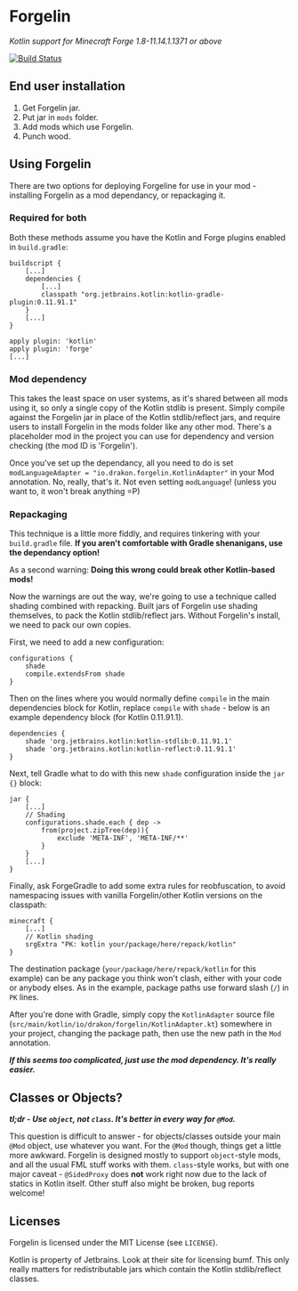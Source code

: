 # Forgelin
_Kotlin support for Minecraft Forge 1.8-11.14.1.1371 or above_

[![Build Status](https://drone.io/github.com/Emberwalker/Forgelin/status.png)](https://drone.io/github.com/Emberwalker/Forgelin/latest)

## End user installation
1. Get Forgelin jar.
2. Put jar in `mods` folder.
3. Add mods which use Forgelin.
4. Punch wood.

## Using Forgelin
There are two options for deploying Forgeline for use in your mod - installing Forgelin as a mod dependancy, or repackaging it.

### Required for both
Both these methods assume you have the Kotlin and Forge plugins enabled in `build.gradle`:
```
buildscript {
	[...]
	dependencies {
		[...]
		classpath "org.jetbrains.kotlin:kotlin-gradle-plugin:0.11.91.1"
	}
	[...]
}

apply plugin: 'kotlin'
apply plugin: 'forge'
[...]
```

### Mod dependency
This takes the least space on user systems, as it's shared between all mods using it, so only a single copy of the Kotlin stdlib is
present. Simply compile against the Forgelin jar in place of the Kotlin stdlib/reflect jars, and require users to install Forgelin
in the mods folder like any other mod. There's a placeholder mod in the project you can use for dependency and version checking (the
mod ID is 'Forgelin').

Once you've set up the dependancy, all you need to do is set `modLanguageAdapter = "io.drakon.forgelin.KotlinAdapter"` in your Mod
annotation. No, really, that's it. Not even setting `modLanguage`! (unless you want to, it won't break anything =P)

### Repackaging
This technique is a little more fiddly, and requires tinkering with your `build.gradle` file. **If you aren't comfortable with
Gradle shenanigans, use the dependancy option!**

As a second warning: **Doing this wrong could break other Kotlin-based mods!**

Now the warnings are out the way, we're going to use a technique called shading combined with repacking. Built jars of Forgelin
use shading themselves, to pack the Kotlin stdlib/reflect jars. Without Forgelin's install, we need to pack our own copies.

First, we need to add a new configuration:
```
configurations {
    shade
    compile.extendsFrom shade
}
```

Then on the lines where you would normally define `compile` in the main dependencies block for Kotlin, replace `compile` with
`shade` - below is an example dependency block (for Kotlin 0.11.91.1).
```
dependencies {
	shade 'org.jetbrains.kotlin:kotlin-stdlib:0.11.91.1'
	shade 'org.jetbrains.kotlin:kotlin-reflect:0.11.91.1'
}
```

Next, tell Gradle what to do with this new `shade` configuration inside the `jar {}` block:
```
jar {
	[...]
	// Shading
    configurations.shade.each { dep ->
        from(project.zipTree(dep)){
            exclude 'META-INF', 'META-INF/**'
        }
    }
	[...]
}
```

Finally, ask ForgeGradle to add some extra rules for reobfuscation, to avoid namespacing issues with vanilla Forgelin/other
Kotlin versions on the classpath:
```
minecraft {
	[...]
	// Kotlin shading
	srgExtra "PK: kotlin your/package/here/repack/kotlin"
}
```
The destination package (`your/package/here/repack/kotlin` for this example) can be any package you think won't clash, either
with your code or anybody elses. As in the example, package paths use forward slash (`/`) in `PK` lines.

After you're done with Gradle, simply copy the `KotlinAdapter` source file (`src/main/kotlin/io/drakon/forgelin/KotlinAdapter.kt`)
somewhere in your project, changing the package path, then use the new path in the `Mod` annotation.

___If this seems too complicated, just use the mod dependency. It's really easier.___

## Classes or Objects?

___tl;dr - Use `object`, not `class`. It's better in every way for `@Mod`.___

This question is difficult to answer - for objects/classes outside your main `@Mod` object, use whatever you want. For the `@Mod` though,
things get a little more awkward. Forgelin is designed mostly to support `object`-style mods, and all the usual FML stuff works
with them. `class`-style works, but with one major caveat - `@SidedProxy` does **not** work right now due to the lack of statics in
Kotlin itself. Other stuff also might be broken, bug reports welcome!

## Licenses
Forgelin is licensed under the MIT License (see `LICENSE`).

Kotlin is property of Jetbrains. Look at their site for licensing bumf. This only really matters for redistributable jars which contain
the Kotlin stdlib/reflect classes.
